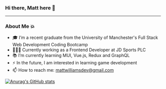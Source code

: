 ### Hi there, Matt here 👋
---

### About Me 💥
- 🎓 I’m a recent graduate from the University of Manchester's Full Stack Web Development Coding Bootcamp
- 👨🏻‍💻 Currently working as a Frontend Developer at JD Sports PLC
- 📚 I’m currently learning MUI, Vue.js, Redux and GraphQL
- ⚡ In the future, I am interested in learning game development
- 📫 How to reach me: mattwilliamsdev@gmail.com

[![Anurag's GitHub stats](https://github-readme-stats.vercel.app/api?username=mattglwilliams&theme=algolia)](https://github.com/mattglwilliams/github-readme-stats)

